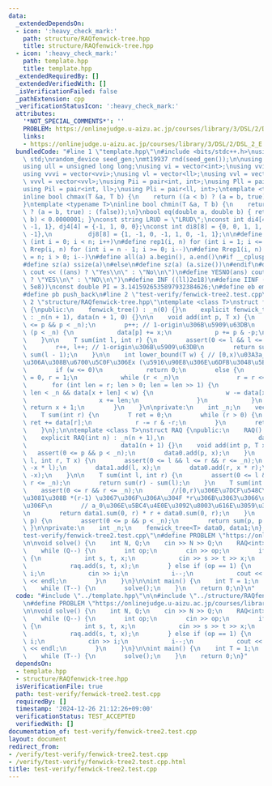 ```yaml
---
data:
  _extendedDependsOn:
  - icon: ':heavy_check_mark:'
    path: structure/RAQfenwick-tree.hpp
    title: structure/RAQfenwick-tree.hpp
  - icon: ':heavy_check_mark:'
    path: template.hpp
    title: template.hpp
  _extendedRequiredBy: []
  _extendedVerifiedWith: []
  _isVerificationFailed: false
  _pathExtension: cpp
  _verificationStatusIcon: ':heavy_check_mark:'
  attributes:
    '*NOT_SPECIAL_COMMENTS*': ''
    PROBLEM: https://onlinejudge.u-aizu.ac.jp/courses/library/3/DSL/2/DSL_2_E
    links:
    - https://onlinejudge.u-aizu.ac.jp/courses/library/3/DSL/2/DSL_2_E
  bundledCode: "#line 1 \"template.hpp\"\n#include <bits/stdc++.h>\nusing namespace\
    \ std;\nrandom_device seed_gen;\nmt19937 rnd(seed_gen());\n\nusing ll = long long;\n\
    using ull = unsigned long long;\nusing vi = vector<int>;\nusing vvi = vector<vi>;\n\
    using vvvi = vector<vvi>;\nusing vl = vector<ll>;\nusing vvl = vector<vl>;\nusing\
    \ vvvl = vector<vvl>;\nusing Pii = pair<int, int>;\nusing Pll = pair<ll, ll>;\n\
    using Pil = pair<int, ll>;\nusing Pli = pair<ll, int>;\ntemplate <typename T>\n\
    inline bool chmax(T &a, T b) {\n    return ((a < b) ? (a = b, true) : (false));\n\
    }\ntemplate <typename T>\ninline bool chmin(T &a, T b) {\n    return ((a > b)\
    \ ? (a = b, true) : (false));\n}\nbool eq(double a, double b) { return abs(a -\
    \ b) < 0.0000001; }\nconst string LRUD = \"LRUD\";\nconst int di4[4] = {0, 0,\
    \ -1, 1}, dj4[4] = {-1, 1, 0, 0};\nconst int di8[8] = {0, 0, 1, 1, 1, -1, -1,\
    \ -1},\n          dj8[8] = {1, -1, 0, -1, 1, 0, -1, 1};\n\n#define rep(i, n) for\
    \ (int i = 0; i < n; i++)\n#define rep1(i, n) for (int i = 1; i <= n; i++)\n#define\
    \ Rrep(i, n) for (int i = n - 1; i >= 0; i--)\n#define Rrep1(i, n) for (int i\
    \ = n; i > 0; i--)\n#define all(a) a.begin(), a.end()\n#if __cplusplus >= 202003L\n\
    #define sz(a) ssize(a)\n#else\n#define sz(a) (a.size())\n#endif\n#define yesno(ans)\
    \ cout << ((ans) ? \"Yes\\n\" : \"No\\n\")\n#define YESNO(ans) cout << ((ans)\
    \ ? \"YES\\n\" : \"NO\\n\")\n#define INF ((ll)2e18)\n#define IINF ((int)(1e9 +\
    \ 5e8))\nconst double PI = 3.1415926535897932384626;\n#define eb emplace_back\n\
    #define pb push_back\n#line 2 \"test-verify/fenwick-tree2.test.cpp\"\n\n#line\
    \ 2 \"structure/RAQfenwick-tree.hpp\"\ntemplate <class T>\nstruct fenwick_tree\
    \ {\npublic:\n    fenwick_tree() : _n(0) {}\n    explicit fenwick_tree(int n)\
    \ : _n(n + 1), data(n + 1, 0) {}\n\n    void add(int p, T x) {\n        assert(0\
    \ <= p && p < _n);\n        p++; // 1-origin\u306B\u5909\u63DB\n        while\
    \ (p < _n) {\n            data[p] += x;\n            p += p & -p;\n        }\n\
    \    }\n\n    T sum(int l, int r) {\n        assert(0 <= l && l <= r && r <= _n);\n\
    \        r++, l++; // 1-origin\u306B\u5909\u63DB\n        return sum(r - 1) -\
    \ sum(l - 1);\n    }\n\n    int lower_bound(T w) { // [0,x)\u03A3a_i >=w \u3068\
    \u306A\u308B\u6700\u5C0F\u306Ex (\u5916\u90E8\u306E\u6DFB\u3048\u5B57\u30670-origin)\n\
    \        if (w <= 0)\n            return 0;\n        else {\n            int x\
    \ = 0, r = 1;\n            while (r < _n)\n                r = r << 1;\n     \
    \       for (int len = r; len > 0; len = len >> 1) {\n                if (x +\
    \ len < _n && data[x + len] < w) {\n                    w -= data[x + len];\n\
    \                    x += len;\n                }\n            }\n           \
    \ return x + 1;\n        }\n    }\n\nprivate:\n    int _n;\n    vector<T> data;\n\
    \    T sum(int r) {\n        T ret = 0;\n        while (r > 0) {\n           \
    \ ret += data[r];\n            r -= r & -r;\n        }\n        return ret;\n\
    \    }\n};\n\ntemplate <class T>\nstruct RAQ {\npublic:\n    RAQ() : _n(0) {}\n\
    \    explicit RAQ(int n) : _n(n + 1),\n                          data0(n + 1),\n\
    \                          data1(n + 1) {}\n    void add(int p, T x) {\n     \
    \   assert(0 <= p && p < _n);\n        data0.add(p, x);\n    }\n    void add(int\
    \ l, int r, T x) {\n        assert(0 <= l && l <= r && r <= _n);\n        data0.add(l,\
    \ -x * l);\n        data1.add(l, x);\n        data0.add(r, x * r);\n        data1.add(r,\
    \ -x);\n    }\n\n    T sum(int l, int r) {\n        assert(0 <= l && l <= r &&\
    \ r <= _n);\n        return sum(r) - sum(l);\n    }\n    T sum(int r) {\n    \
    \    assert(0 <= r && r <= _n);\n        //[0,r)\u306E\u7DCF\u548C\u3092\u6C42\
    \u3081\u308B *(r-1) \u3067\u306F\u306A\u304F *r\u306B\u3063\u3066\u3044\u308B\u306E\
    \u306F\n        // a_0\u306E\u5BC4\u4E0E\u3092\u8003\u616E\u3059\u308B\u305F\u3081\
    \n        return data1.sum(0, r) * r + data0.sum(0, r);\n    }\n    T get(int\
    \ p) {\n        assert(0 <= p && p < _n);\n        return sum(p, p + 1);\n   \
    \ }\n\nprivate:\n    int _n;\n    fenwick_tree<T> data0, data1;\n};\n#line 4 \"\
    test-verify/fenwick-tree2.test.cpp\"\n#define PROBLEM \"https://onlinejudge.u-aizu.ac.jp/courses/library/3/DSL/2/DSL_2_E\"\
    \n\nvoid solve() {\n    int N, Q;\n    cin >> N >> Q;\n    RAQ<int> raq(N);\n\
    \    while (Q--) {\n        int op;\n        cin >> op;\n        if (op == 0)\
    \ {\n            int s, t, x;\n            cin >> s >> t >> x;\n            s--;\n\
    \            raq.add(s, t, x);\n        } else if (op == 1) {\n            int\
    \ i;\n            cin >> i;\n            i--;\n            cout << raq.get(i)\
    \ << endl;\n        }\n    }\n}\n\nint main() {\n    int T = 1;\n    // cin>>T;\n\
    \    while (T--) {\n        solve();\n    }\n    return 0;\n}\n"
  code: "#include \"../template.hpp\"\n\n#include \"../structure/RAQfenwick-tree.hpp\"\
    \n#define PROBLEM \"https://onlinejudge.u-aizu.ac.jp/courses/library/3/DSL/2/DSL_2_E\"\
    \n\nvoid solve() {\n    int N, Q;\n    cin >> N >> Q;\n    RAQ<int> raq(N);\n\
    \    while (Q--) {\n        int op;\n        cin >> op;\n        if (op == 0)\
    \ {\n            int s, t, x;\n            cin >> s >> t >> x;\n            s--;\n\
    \            raq.add(s, t, x);\n        } else if (op == 1) {\n            int\
    \ i;\n            cin >> i;\n            i--;\n            cout << raq.get(i)\
    \ << endl;\n        }\n    }\n}\n\nint main() {\n    int T = 1;\n    // cin>>T;\n\
    \    while (T--) {\n        solve();\n    }\n    return 0;\n}"
  dependsOn:
  - template.hpp
  - structure/RAQfenwick-tree.hpp
  isVerificationFile: true
  path: test-verify/fenwick-tree2.test.cpp
  requiredBy: []
  timestamp: '2024-12-26 21:12:26+09:00'
  verificationStatus: TEST_ACCEPTED
  verifiedWith: []
documentation_of: test-verify/fenwick-tree2.test.cpp
layout: document
redirect_from:
- /verify/test-verify/fenwick-tree2.test.cpp
- /verify/test-verify/fenwick-tree2.test.cpp.html
title: test-verify/fenwick-tree2.test.cpp
---
```

